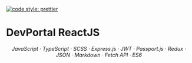
[![code style: prettier](https://img.shields.io/badge/code_style-prettier-ff69b4.svg?style=flat-square)](https://github.com/prettier/prettier)

# DevPortal ReactJS

<p align="center">
  <em>
  JavaScript
  · TypeScript
  · SCSS
  · Express.js
  · JWT
  · Passport.js
  · Redux
  · JSON
  · Markdown
  · Fetch API
  · ES6
  </em>
</p>
